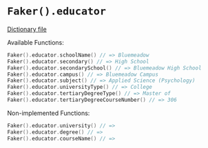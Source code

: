 # `Faker().educator`

[Dictionary file](../src/main/resources/locales/en/educator.yml)

Available Functions:  
```kotlin
Faker().educator.schoolName() // => Bluemeadow
Faker().educator.secondary() // => High School
Faker().educator.secondarySchool() // => Bluemeadow High School
Faker().educator.campus() // => Bluemeadow Campus
Faker().educator.subject() // => Applied Science (Psychology)
Faker().educator.universityType() // => College
Faker().educator.tertiaryDegreeType() // => Master of
Faker().educator.tertiaryDegreeCourseNumber() // => 306
```

Non-implemented Functions:  
```kotlin
Faker().educator.university() // =>
Faker().educator.degree() // => 
Faker().educator.courseName() // => 
```

